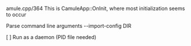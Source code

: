 amule.cpp/364
  This is CamuleApp::OnInit, where most initialization seems to occur




Parse command line arguments
  --import-config DIR

[ ] Run as a daemon (PID file needed)

